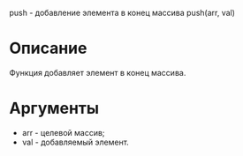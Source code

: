 push - добавление элемента в конец массива
    push(arr, val)

Описание
========

Функция добавляет элемент в конец массива.

Аргументы
=========

* arr - целевой массив;
* val - добавляемый элемент.

